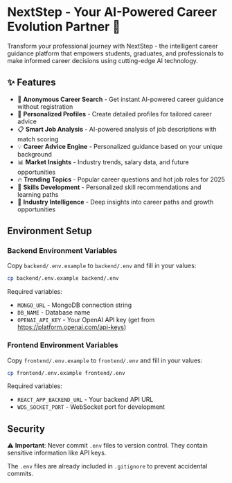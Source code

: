 # NextStep - Your AI-Powered Career Evolution Partner 🚀

Transform your professional journey with NextStep - the intelligent career guidance platform that empowers students, graduates, and professionals to make informed career decisions using cutting-edge AI technology.

## ✨ Features

- 🔮 **Anonymous Career Search** - Get instant AI-powered career guidance without registration
- 👤 **Personalized Profiles** - Create detailed profiles for tailored career advice
- 📋 **Smart Job Analysis** - AI-powered analysis of job descriptions with match scoring
- 💡 **Career Advice Engine** - Personalized guidance based on your unique background
- 📊 **Market Insights** - Industry trends, salary data, and future opportunities
- 🔥 **Trending Topics** - Popular career questions and hot job roles for 2025
- 🎯 **Skills Development** - Personalized skill recommendations and learning paths
- 🌟 **Industry Intelligence** - Deep insights into career paths and growth opportunities

## Environment Setup

### Backend Environment Variables

Copy `backend/.env.example` to `backend/.env` and fill in your values:

```bash
cp backend/.env.example backend/.env
```

Required variables:
- `MONGO_URL` - MongoDB connection string
- `DB_NAME` - Database name
- `OPENAI_API_KEY` - Your OpenAI API key (get from https://platform.openai.com/api-keys)

### Frontend Environment Variables

Copy `frontend/.env.example` to `frontend/.env` and fill in your values:

```bash
cp frontend/.env.example frontend/.env
```

Required variables:
- `REACT_APP_BACKEND_URL` - Your backend API URL
- `WDS_SOCKET_PORT` - WebSocket port for development

## Security

⚠️ **Important**: Never commit `.env` files to version control. They contain sensitive information like API keys.

The `.env` files are already included in `.gitignore` to prevent accidental commits.
